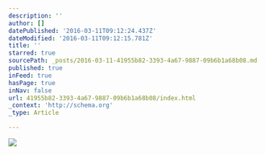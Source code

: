 ```yaml
---
description: ''
author: []
datePublished: '2016-03-11T09:12:24.437Z'
dateModified: '2016-03-11T09:12:15.781Z'
title: ''
starred: true
sourcePath: _posts/2016-03-11-41955b82-3393-4a67-9887-09b6b1a68b08.md
published: true
inFeed: true
hasPage: true
inNav: false
url: 41955b82-3393-4a67-9887-09b6b1a68b08/index.html
_context: 'http://schema.org'
_type: Article

---
```

![](https://the-grid-user-content.s3-us-west-2.amazonaws.com/d3e7b433-50a3-4e34-bca7-29340137833b.png)